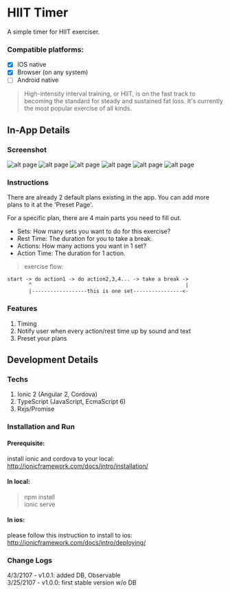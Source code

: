 # HIIT Timer
A simple timer for HIIT exerciser.

### Compatible platforms:
- [x] IOS native
- [x] Browser (on any system)
- [ ] Android native
> High-intensity interval training, or HIIT, is on the fast track to becoming the standard for steady and sustained fat loss. It's currently the most popular exercise of all kinds.

## In-App Details
### Screenshot
![alt page](./readme/1.png)
![alt page](./readme/2.png)
![alt page](./readme/3.png)
![alt page](./readme/4.png)
![alt page](./readme/5.png)
![alt page](./readme/6.png)

### Instructions
There are already 2 default plans existing in the app. You can add more plans to it at the 'Preset Page'.

For a specific plan, there are 4 main parts you need to fill out.
- Sets: How many sets you want to do for this exercise?
- Rest Time: The duration for you to take a break.
- Actions: How many actions you want in 1 set?
- Action Time: The duration for 1 action.
> exercise flow:   
```
start -> do action1 -> do action2,3,4... -> take a break ->
       ^                                                  |
       |------------------this is one set----------------<-
```
### Features
1. Timing
2. Notify user when every action/rest time up by sound and text
3. Preset your plans

## Development Details
### Techs
1. Ionic 2 (Angular 2, Cordova)
2. TypeScript (JavaScript, EcmaScript 6)
3. Rxjs/Promise


### Installation and Run
#### Prerequisite:   
install ionic and cordova to your local: http://ionicframework.com/docs/intro/installation/

#### In local:
> npm install   
> ionic serve

#### In ios:   
please follow this instruction to install to ios:  http://ionicframework.com/docs/intro/deploying/

### Change Logs
4/3/2107 - v1.0.1: added DB, Observable    
3/25/2107 - v1.0.0: first stable version w/o DB
